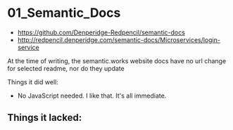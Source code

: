 # 01_Semantic_Docs
- https://github.com/Denperidge-Redpencil/semantic-docs
- http://redpencil.denperidge.com/semantic-docs/Microservices/login-service

At the time of writing, the semantic.works website docs have no url change for selected readme, nor do they update 

Things it did well:
- No JavaScript needed. I like that. It's all immediate.

Things it lacked:
- 
